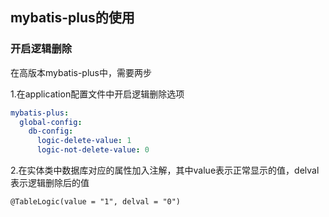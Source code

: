 ## mybatis-plus的使用

### 开启逻辑删除

在高版本mybatis-plus中，需要两步

1.在application配置文件中开启逻辑删除选项

```yaml
mybatis-plus:
  global-config:
    db-config:
      logic-delete-value: 1
      logic-not-delete-value: 0
```

2.在实体类中数据库对应的属性加入注解，其中value表示正常显示的值，delval表示逻辑删除后的值

`@TableLogic(value = "1", delval = "0")`



